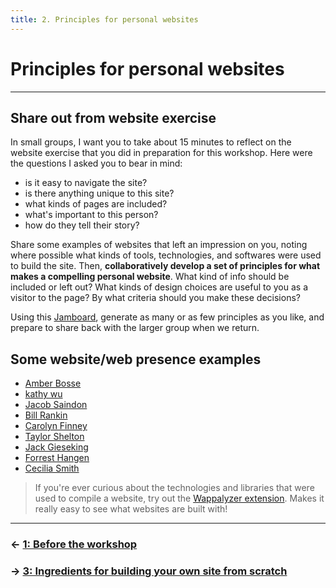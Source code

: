 ```yaml
---
title: 2. Principles for personal websites
---
```


# Principles for personal websites

---

## Share out from website exercise

In small groups, I want you to take about 15 minutes to reflect on the website exercise that you did in preparation for this workshop. Here were the questions I asked you to bear in mind:

- is it easy to navigate the site?
- is there anything unique to this site?
- what kinds of pages are included?
- what's important to this person?
- how do they tell their story?

Share some examples of websites that left an impression on you, noting where possible what kinds of tools, technologies, and softwares were used to build the site. Then, **collaboratively develop a set of principles for what makes a compelling personal website**. What kind of info should be included or left out? What kinds of design choices are useful to you as a visitor to the page? By what criteria should you make these decisions?

Using this [Jamboard](https://jamboard.google.com/d/1kzx2a8Cf1MjsKCx17qzAunlf3vkxqHtskSK-p5kZ_v0/edit?usp=sharing), generate as many or as few principles as you like, and prepare to share back with the larger group when we return.

## Some website/web presence examples

- [Amber Bosse](https://www.mapbosse.com/links)
- [kathy wu](https://kaaathy.com/#)
- [Jacob Saindon](https://jacographer.com/)
- [Bill Rankin](http://www.radicalcartography.net/)
- [Carolyn Finney](https://www.carolynfinney.com/)
- [Taylor Shelton](https://taylorshelton.info/)
- [Jack Gieseking](http://jgieseking.org/)
- [Forrest Hangen](https://forresthangen.com/)
- [Cecilia Smith](https://www.ceciliasmith.org/)

> If you're ever curious about the technologies and libraries that were used to compile a website, try out the [Wappalyzer extension](https://www.wappalyzer.com/). Makes it really easy to see what websites are built with!

---
### &larr; [1: Before the workshop](01_BEFORE.md)
### &rarr; [3: Ingredients for building your own site from scratch](03_INGREDIENTS.md)
